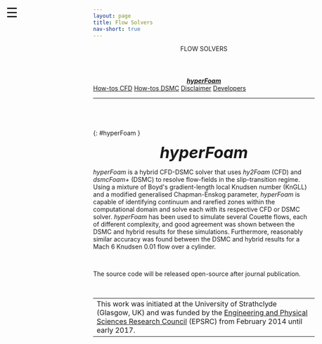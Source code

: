```yaml
---
layout: page
title: Flow Solvers
nav-short: true
---
```


<div id="mySidenav" class="sidenav">
  <a href="javascript:void(0)" class="closebtn" onclick="closeNav()"><i class='fa fa-times'></i></a>
  <header>FLOW SOLVERS</header>
  <a href="#"><center><b><i>hyperFoam</i></b></center></a>
  <a href="https://hystrath.github.io/how-tos-cfd-fleming/how-tos-cfd-fleming/">How-tos CFD</a>
  <a href="https://hystrath.github.io/how-tos-dsmc-fleming/how-tos-dsmc-fleming/">How-tos DSMC</a>
  <a href="https://hystrath.github.io/disclaimer/">Disclaimer</a>
  <a href="https://hystrath.github.io/people/#cfd-dsmc-not-released-yet">Developers</a>
</div>

<span style="position: fixed;font-size:30px;cursor:pointer; margin:0px; top:60px;left:30px;" onclick="reopenNav()">&#9776;</span>

<script>
function openNav() {
  document.getElementById("mySidenav").style.width = "210px";
  document.getElementById("mySidenav").style.transition = "0s";
}

function closeNav() {
  document.getElementById("mySidenav").style.width = "0px";
  localStorage.removeItem('show_sidenav');
}

function reopenNav() {
  document.getElementById("mySidenav").style.width = "210px";
  document.getElementById("mySidenav").style.transition = "0.5s";
  localStorage.setItem("show_sidenav", true);
}

if (localStorage.getItem("show_sidenav")) openNav()
</script>

---

###### &nbsp;
{: #hyperFoam }
<p align="center">
  <span style="font-size:36px"><i><strong>hyperFoam</strong></i></span>
</p>

_hyperFoam_ is a hybrid CFD-DSMC solver that uses _hy2Foam_ (CFD) and _dsmcFoam+_ (DSMC) to resolve flow-fields in the slip-transition regime. Using a mixture of Boyd's gradient-length local Knudsen number (KnGLL) and a modified generalised Chapman-Enskog parameter, _hyperFoam_ is capable of identifying continuum and rarefied zones within the computational domain and solve each with its respective CFD or DSMC solver. _hyperFoam_ has been used to simulate several Couette flows, each of different complexity, and good agreement was shown between the DSMC and hybrid results for these simulations. Furthermore, reasonably similar accuracy was found between the DSMC and hybrid results for a Mach 6 Knudsen 0.01 flow over a cylinder.

<br>

The source code will be released open-source after journal publication.

<br>

<table cellspacing="0" cellpadding="0">
<tr>
  <td>This work was initiated at the University of Strathclyde (Glasgow, UK) and was funded by the <a href="https://www.epsrc.ac.uk/">Engineering and Physical Sciences Research Council</a> (EPSRC) from February 2014 until early 2017.</td>
</tr>
</table>
